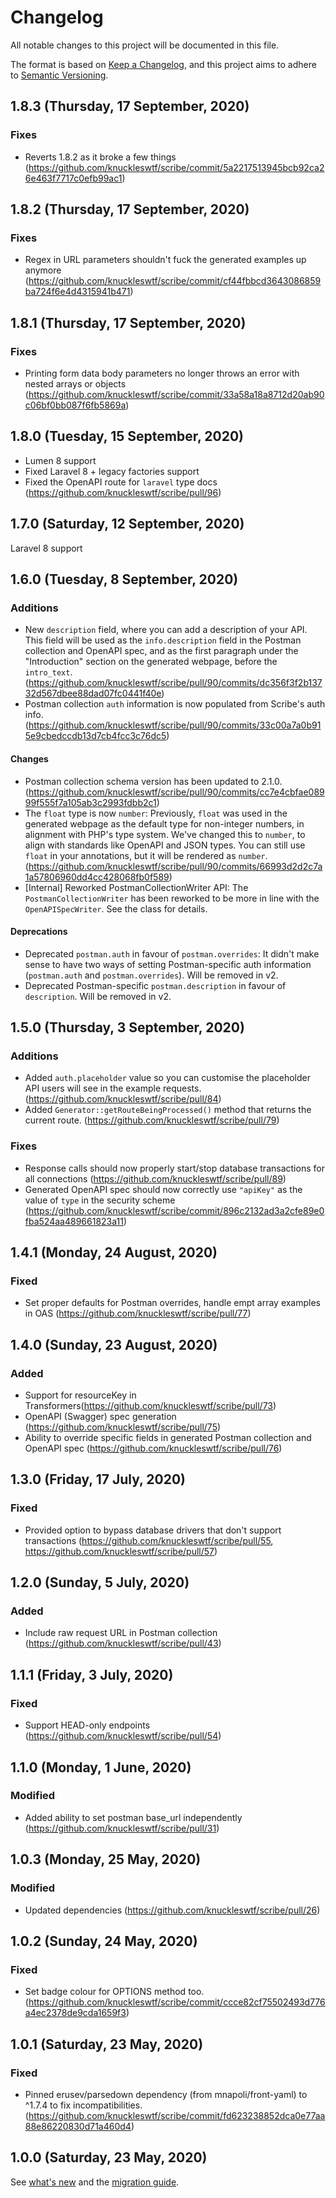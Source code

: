 # Changelog
All notable changes to this project will be documented in this file.

The format is based on [Keep a Changelog](https://keepachangelog.com/en/1.0.0/), and this project aims to adhere to [Semantic Versioning](https://semver.org/spec/v2.0.0.html).

## 1.8.3 (Thursday, 17 September, 2020)
### Fixes
- Reverts 1.8.2 as it broke a few things (https://github.com/knuckleswtf/scribe/commit/5a2217513945bcb92ca26e463f7717c0efb99ac1)

## 1.8.2 (Thursday, 17 September, 2020)
### Fixes
- Regex in URL parameters shouldn't fuck the generated examples up anymore (https://github.com/knuckleswtf/scribe/commit/cf44fbbcd3643086859ba724f6e4d4315941b471)

## 1.8.1 (Thursday, 17 September, 2020)
### Fixes
- Printing form data body parameters no longer throws an error with nested arrays or objects (https://github.com/knuckleswtf/scribe/commit/33a58a18a8712d20ab90c06bf0bb087f6fb5869a)

## 1.8.0 (Tuesday, 15 September, 2020)
- Lumen 8 support
- Fixed Laravel 8 + legacy factories support
- Fixed the OpenAPI route for `laravel` type docs (https://github.com/knuckleswtf/scribe/pull/96)

## 1.7.0 (Saturday, 12 September, 2020)
Laravel 8 support

## 1.6.0 (Tuesday, 8 September, 2020)
### Additions
- New `description` field, where you can add a description of your API. This field will be used as the `info.description` field in the Postman collection and OpenAPI spec, and as the first paragraph under the "Introduction" section on the generated webpage, before the `intro_text`. (https://github.com/knuckleswtf/scribe/pull/90/commits/dc356f3f2b13732d567dbee88dad07fc0441f40e)
- Postman collection `auth` information is now populated from Scribe's auth info. (https://github.com/knuckleswtf/scribe/pull/90/commits/33c00a7a0b915e9cbedccdb13d7cb4fcc3c76dc5)

#### Changes
- Postman collection schema version has been updated to 2.1.0. (https://github.com/knuckleswtf/scribe/pull/90/commits/cc7e4cbfae08999f555f7a105ab3c2993fdbb2c1)
- The `float` type is now `number`: Previously, `float` was used in the generated webpage as the default type for non-integer numbers, in alignment with PHP's type system. We've changed this to `number`, to align with standards like OpenAPI and JSON types. You can still use `float` in your annotations, but it will be rendered as `number`. (https://github.com/knuckleswtf/scribe/pull/90/commits/66993d2d2c7a1a57806960dd4cc428068fb0f589)
- [Internal] Reworked PostmanCollectionWriter API: The `PostmanCollectionWriter` has been reworked to be more in line with the `OpenAPISpecWriter`. See the class for details.

#### Deprecations
- Deprecated `postman.auth` in favour of `postman.overrides`: It didn't make sense to have two ways of setting Postman-specific auth information (`postman.auth` and `postman.overrides`). Will be removed in v2.
- Deprecated Postman-specific `postman.description` in favour of `description`. Will be removed in v2.

## 1.5.0 (Thursday, 3 September, 2020)
### Additions
- Added `auth.placeholder` value so you can customise the placeholder API users will see in the example requests. (https://github.com/knuckleswtf/scribe/pull/84)
- Added `Generator::getRouteBeingProcessed()` method that returns the current route. (https://github.com/knuckleswtf/scribe/pull/79)

### Fixes
- Response calls should now properly start/stop database transactions for all connections (https://github.com/knuckleswtf/scribe/pull/89)
- Generated OpenAPI spec should now correctly use `"apiKey"` as the value of `type` in the security scheme (https://github.com/knuckleswtf/scribe/commit/896c2132ad3a2cfe89e0fba524aa489661823a11)

## 1.4.1 (Monday, 24 August, 2020)
### Fixed
- Set proper defaults for Postman overrides, handle empt array examples in OAS (https://github.com/knuckleswtf/scribe/pull/77)

## 1.4.0 (Sunday, 23 August, 2020)
### Added
- Support for resourceKey in Transformers(https://github.com/knuckleswtf/scribe/pull/73)
- OpenAPI (Swagger) spec generation (https://github.com/knuckleswtf/scribe/pull/75)
- Ability to override specific fields in generated Postman collection and OpenAPI spec (https://github.com/knuckleswtf/scribe/pull/76)

## 1.3.0 (Friday, 17 July, 2020)
### Fixed
- Provided option to bypass database drivers that don't support transactions (https://github.com/knuckleswtf/scribe/pull/55, https://github.com/knuckleswtf/scribe/pull/57)

## 1.2.0 (Sunday, 5 July, 2020)
### Added
- Include raw request URL in Postman collection (https://github.com/knuckleswtf/scribe/pull/43)

## 1.1.1 (Friday, 3 July, 2020)
### Fixed
- Support HEAD-only endpoints (https://github.com/knuckleswtf/scribe/pull/54)

## 1.1.0 (Monday, 1 June, 2020)
### Modified
- Added ability to set postman base_url independently (https://github.com/knuckleswtf/scribe/pull/31)

## 1.0.3 (Monday, 25 May, 2020)
### Modified
- Updated dependencies (https://github.com/knuckleswtf/scribe/pull/26)

## 1.0.2 (Sunday, 24 May, 2020)
### Fixed
- Set badge colour for OPTIONS method too. (https://github.com/knuckleswtf/scribe/commit/ccce82cf75502493d776a4ec2378de9cda1659f3)

## 1.0.1 (Saturday, 23 May, 2020)
### Fixed
- Pinned erusev/parsedown dependency (from mnapoli/front-yaml) to ^1.7.4 to fix incompatibilities. (https://github.com/knuckleswtf/scribe/commit/fd623238852dca0e77aa88e86220830d71a460d4)

## 1.0.0 (Saturday, 23 May, 2020)
See [what's new](https://scribe.readthedocs.io/en/latest/whats-new.html) and the [migration guide](https://scribe.readthedocs.io/en/latest/migrating.html).
